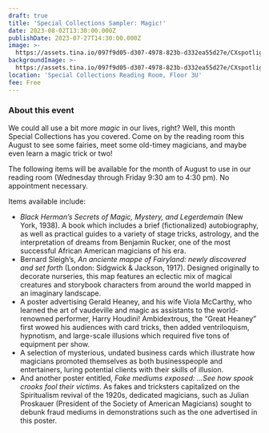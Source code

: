 ```yaml
---
draft: true
title: 'Special Collections Sampler: Magic!'
date: 2023-08-02T13:30:00.000Z
publishDate: 2023-07-27T14:30:00.000Z
image: >-
  https://assets.tina.io/097f9d05-d307-4978-823b-d332ea55d27e/CXspotlight_2023Aug_445x890.jpeg
backgroundImage: >-
  https://assets.tina.io/097f9d05-d307-4978-823b-d332ea55d27e/CXspotlight_2023Aug_445x890.jpeg
location: 'Special Collections Reading Room, Floor 3U'
fee: Free
---
```


### About this event

We could all use a bit more *magic* in our lives, right? Well, this month Special Collections has you covered. Come on by the reading room this August to see some fairies, meet some old-timey magicians, and maybe even learn a magic trick or two!         

The following items will be available for the month of August to use in our reading room (Wednesday through Friday 9:30 am to 4:30 pm). No appointment necessary.        

Items available include:     

* *Black Herman’s Secrets of Magic, Mystery, and Legerdemain* (New York, 1938). A book which includes a brief (fictionalized) autobiography, as well as practical guides to a variety of stage tricks, astrology, and the interpretation of dreams from Benjamin Rucker, one of the most successful African American magicians of his era. 
* Bernard Sleigh’s, *An anciente mappe of Fairyland: newly discovered and set forth* (London: Sidgwick & Jackson, 1917). Designed originally to decorate nurseries, this map features an eclectic mix of magical creatures and storybook characters from around the world mapped in an imaginary landscape.  
* A poster advertising Gerald Heaney, and his wife Viola McCarthy, who learned the art of vaudeville and magic as assistants to the world-renowned performer, Harry Houdini! Ambidextrous, the “Great Heaney” first wowed his audiences with card tricks, then added ventriloquism, hypnotism, and large-scale illusions which required five tons of equipment per show.  
* A selection of mysterious, undated business cards which illustrate how magicians promoted themselves as both businesspeople and entertainers, luring potential clients with their skills of illusion.   
* And another poster entitled, *Fake mediums exposed: …See how spook crooks fool their victims*. As fakes and tricksters capitalized on the Spiritualism revival of the 1920s, dedicated magicians, such as Julian Proskauer (President of the Society of American Magicians) sought to debunk fraud mediums in demonstrations such as the one advertised in this poster. 

